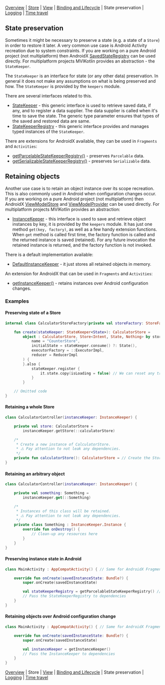 [Overview](index.md) | [Store](store.md) | [View](view.md) | [Binding and Lifecycle](binding_and_lifecycle.md) | State preservation | [Logging](logging.md) | [Time travel](time_travel.md)

## State preservation

Sometimes it might be necessary to preserve a state (e.g. a state of a `Store`) in order to restore it later. A very common use case is Android Activity recreation due to system constraints. If you are working on a pure Android project (not multiplatform) then AndroidX [SavedStateRegistry](https://developer.android.com/reference/androidx/savedstate/SavedStateRegistry) can be used directly. For multiplatform projects MVIKotlin provides an abstraction - the `StateKeeper`.

The `StateKeeper` is an interface for state (or any other data) preservation. In general it does not make any assumptions on what is being preserved and how. The `StateKeeper` is provided by the `keepers` module.

There are several interfaces related to this.

- [StateKeeper](https://github.com/arkivanov/MVIKotlin/blob/master/keepers/src/commonMain/kotlin/com/arkivanov/mvikotlin/keepers/statekeeper/StateKeeper.kt) - this generic interface is used to retrieve saved data, if any, and to register a data supplier. The data supplier is called when it's time to save the state. The generic type parameter ensures that types of the saved and restored data are same.
- [StateKeeperRegistry](https://github.com/arkivanov/MVIKotlin/blob/master/keepers/src/commonMain/kotlin/com/arkivanov/mvikotlin/keepers/statekeeper/StateKeeperRegistry.kt) - this generic interface provides and manages typed instances of the `StateKeeper`.

There are extensions for AndroidX available, they can be used in `Fragments` and `Activities`:
- [getParcelableStateKeeperRegistry()](https://github.com/arkivanov/MVIKotlin/blob/master/keepers/src/androidMain/kotlin/com/arkivanov/mvikotlin/keepers/statekeeper/ParcelableStateKeeperRegistry.kt) - preserves `Parcelable` data.
- [getSerializableStateKeeperRegistry()](https://github.com/arkivanov/MVIKotlin/blob/master/keepers/src/androidMain/kotlin/com/arkivanov/mvikotlin/keepers/statekeeper/SerializableStateKeeperRegistry.kt) - preserves `Serializable` data.

## Retaining objects

Another use case is to retain an object instance over its scope recreation. This is also commonly used in Android when configuration changes occur. If you are working on a pure Android project (not multiplatform) then AndroidX [ViewModelStore](https://developer.android.com/reference/android/arch/lifecycle/ViewModelStore) and [ViewModelProvider](https://developer.android.com/reference/android/arch/lifecycle/ViewModelProvider) can be used directly. For multiplatform projects MVIKotlin provides an abstraction:

- [InstanceKeeper](https://github.com/arkivanov/MVIKotlin/blob/master/keepers/src/commonMain/kotlin/com/arkivanov/mvikotlin/keepers/instancekeeper/InstanceKeeper.kt) - this interface is used to save and retrieve object instances by key, it is provided by the `keepers` module. It has just one method `get(key, factory)`, as well as a few handy extension functions. When `get` method is called first time, the factory function is called and the returned instance is saved (retained). For any future invocation the retained instance is returned, and the factory function is not invoked.

There is a default implementation available:

- [DefaultInstanceKeeper](https://github.com/arkivanov/MVIKotlin/blob/master/keepers/src/commonMain/kotlin/com/arkivanov/mvikotlin/keepers/instancekeeper/DefaultInstanceKeeper.kt) - it just stores all retained objects in memory.

An extension for AndroidX that can be used in `Fragments` and `Activities`:

- [getInstanceKeeper()](https://github.com/arkivanov/MVIKotlin/blob/master/keepers/src/androidMain/kotlin/com/arkivanov/mvikotlin/keepers/instancekeeper/AndroidInstanceKeeper.kt) - retains instances over Android configuration changes.

### Examples

#### Preserving state of a Store

```kotlin
internal class CalculatorStoreFactory(private val storeFactory: StoreFactory) {

    fun create(stateKeeper: StateKeeper<State>): CalculatorStore =
        object : CalculatorStore, Store<Intent, State, Nothing> by storeFactory.create(
            name = "CounterStore",
            initialState = stateKeeper.consume() ?: State(),
            executorFactory = ::ExecutorImpl,
            reducer = ReducerImpl
        ) {
        }.also {
            stateKeeper.register { 
                it.state.copy(isLoading = false) // We can reset any transient state here
            }
        }

    // Omitted code
}
```

#### Retaining a whole Store

```kotlin
class CalculatorController(instanceKeeper: InstanceKeeper) {

    private val store: CalculatorStore =
        instanceKeeper.getStore(::calculatorStore)

    /*
     * Create a new instance of CalculatorStore.
     * ⚠️ Pay attention to not leak any dependencies.
     */
    private fun calculatorStore(): CalculatorStore = // Create the Store
}

```

#### Retaining an arbitrary object

```kotlin
class CalculatorController(instanceKeeper: InstanceKeeper) {

    private val something: Something =
        instanceKeeper.get(::Something)

    /*
     * Instances of this class will be retained.
     * ⚠️ Pay attention to not leak any dependencies.
     */
    private class Something : InstanceKeeper.Instance {
        override fun onDestroy() {
            // Clean-up any resources here
        }
    }
}
```

#### Preserving instance state in Android

```kotlin
class MainActivity : AppCompatActivity() { // Same for AndroidX Fragment

    override fun onCreate(savedInstanceState: Bundle?) {
        super.onCreate(savedInstanceState)

        val stateKeeperRegistry = getParcelableStateKeeperRegistry() // Or getSerializableStateKeeperRegistry()
        // Pass the StateKeeperRegistry to dependencies
    }
}
```

#### Retaining objects over Android configuration change

```kotlin
class MainActivity : AppCompatActivity() { // Same for AndroidX Fragment

    override fun onCreate(savedInstanceState: Bundle?) {
        super.onCreate(savedInstanceState)

        val instanceKeeper = getInstanceKeeper()
        // Pass the InstanceKeeper to dependencies
    }
}
```

[Overview](index.md) | Store | [View](view.md) | [Binding and Lifecycle](binding_and_lifecycle.md) | State preservation | [Logging](logging.md) | [Time travel](time_travel.md)
